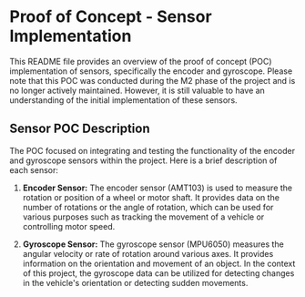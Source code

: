 # Proof of Concept - Sensor Implementation

This README file provides an overview of the proof of concept (POC) implementation of sensors, specifically the encoder and gyroscope. Please note that this POC was conducted during the M2 phase of the project and is no longer actively maintained. However, it is still valuable to have an understanding of the initial implementation of these sensors.

## Sensor POC Description

The POC focused on integrating and testing the functionality of the encoder and gyroscope sensors within the project. Here is a brief description of each sensor:

1. **Encoder Sensor:** The encoder sensor (AMT103) is used to measure the rotation or position of a wheel or motor shaft. It provides data on the number of rotations or the angle of rotation, which can be used for various purposes such as tracking the movement of a vehicle or controlling motor speed.

2. **Gyroscope Sensor:** The gyroscope sensor (MPU6050) measures the angular velocity or rate of rotation around various axes. It provides information on the orientation and movement of an object. In the context of this project, the gyroscope data can be utilized for detecting changes in the vehicle's orientation or detecting sudden movements.